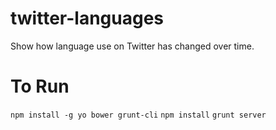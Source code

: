 twitter-languages
=================

Show how language use on Twitter has changed over time.

To Run
======

`npm install -g yo bower grunt-cli`
`npm install`
`grunt server`
